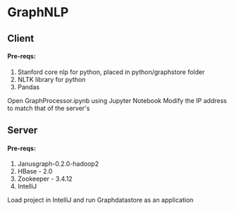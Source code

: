 # GraphNLP
## Client
#### Pre-reqs:
1. Stanford core nlp for python, placed in python/graphstore folder
2. NLTK library for python
3. Pandas

Open GraphProcessor.ipynb using Jupyter Notebook
Modify the IP address to match that of the server's

## Server
#### Pre-reqs:
1. Janusgraph-0.2.0-hadoop2
2. HBase - 2.0
3. Zookeeper - 3.4.12
4. IntelliJ 

Load project in IntelliJ and run Graphdatastore as an application

